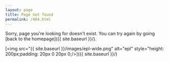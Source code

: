 ```yaml
---
layout: page
title: Page not found
permalink: /404.html
---
```


Sorry, page you're looking for doesn't exist. You can try again by going [back to the homepage]({{ site.baseurl }}/).

[<img src="{{ site.baseurl }}/images/epl-wide.png" alt="epl" style="height: 200px;padding: 20px 0 20px 0;/>]({{ site.baseurl }}/)
